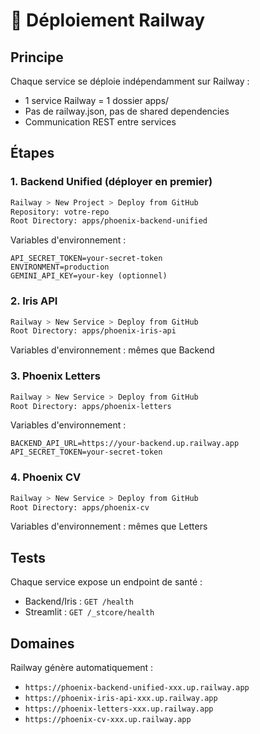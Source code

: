 # 🚀 Déploiement Railway

## Principe

Chaque service se déploie indépendamment sur Railway :
- 1 service Railway = 1 dossier apps/
- Pas de railway.json, pas de shared dependencies
- Communication REST entre services

## Étapes

### 1. Backend Unified (déployer en premier)

```bash
Railway > New Project > Deploy from GitHub
Repository: votre-repo
Root Directory: apps/phoenix-backend-unified
```

Variables d'environnement :
```
API_SECRET_TOKEN=your-secret-token
ENVIRONMENT=production
GEMINI_API_KEY=your-key (optionnel)
```

### 2. Iris API

```bash
Railway > New Service > Deploy from GitHub  
Root Directory: apps/phoenix-iris-api
```

Variables d'environnement : mêmes que Backend

### 3. Phoenix Letters

```bash
Railway > New Service > Deploy from GitHub
Root Directory: apps/phoenix-letters  
```

Variables d'environnement :
```
BACKEND_API_URL=https://your-backend.up.railway.app
API_SECRET_TOKEN=your-secret-token
```

### 4. Phoenix CV

```bash
Railway > New Service > Deploy from GitHub
Root Directory: apps/phoenix-cv
```

Variables d'environnement : mêmes que Letters

## Tests

Chaque service expose un endpoint de santé :
- Backend/Iris : `GET /health`
- Streamlit : `GET /_stcore/health`

## Domaines

Railway génère automatiquement :
- `https://phoenix-backend-unified-xxx.up.railway.app`
- `https://phoenix-iris-api-xxx.up.railway.app`  
- `https://phoenix-letters-xxx.up.railway.app`
- `https://phoenix-cv-xxx.up.railway.app`
